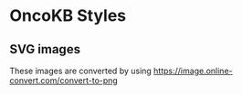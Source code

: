 # OncoKB Styles


## SVG images
These images are converted by using https://image.online-convert.com/convert-to-png